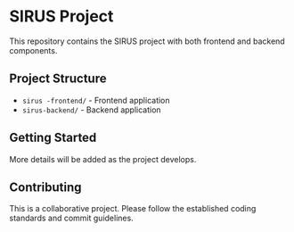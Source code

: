 # SIRUS Project

This repository contains the SIRUS project with both frontend and backend components.

## Project Structure

- `sirus -frontend/` - Frontend application
- `sirus-backend/` - Backend application

## Getting Started

More details will be added as the project develops.

## Contributing

This is a collaborative project. Please follow the established coding standards and commit guidelines. 